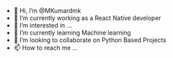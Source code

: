 - 👋 Hi, I’m @MKumardmk
- 🔭 I’m currently working as a React Native developer
- 👀 I’m interested in ...
- 🌱 I’m currently learning Machine learning 
- 💞️ I’m looking to collaborate on Python Based Projects
- 📫 How to reach me ...


<!---
MKumardmk/MKumardmk is a ✨ special ✨ repository because its `README.md` (this file) appears on your GitHub profile.
You can click the Preview link to take a look at your changes.
--->
